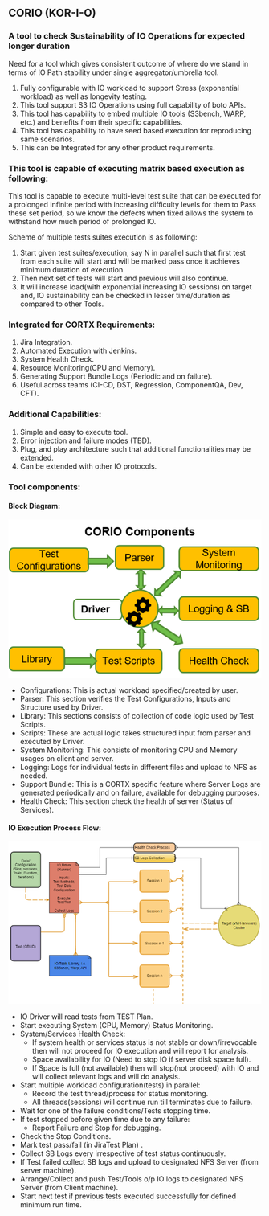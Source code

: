 ## CORIO (KOR-I-O)  
### A tool to check Sustainability of IO Operations for expected longer duration


Need for a tool which gives consistent outcome of where do we stand in terms of IO Path stability under 
single aggregator/umbrella tool.

1. Fully configurable with IO workload to support Stress (exponential workload) as well as longevity testing.
2. This tool support S3 IO Operations using full capability of boto APIs.
3. This tool has capability to embed multiple IO tools (S3bench, WARP, etc.) and benefits from their specific capabilities.
4. This tool has capability to have seed based execution for reproducing same scenarios.
5. This can be Integrated for any other product requirements.

### This tool is capable of executing matrix based execution as following:

This tool is capable to execute multi-level test suite that can be executed for a prolonged infinite period 
with increasing difficulty levels for them to Pass these set period, so we know the defects when fixed allows the 
system to withstand how much period of prolonged IO.


Scheme of  multiple tests suites execution is as following:

1. Start given test suites/execution, say N in parallel such that first test from 
each suite will start and will be marked pass once it achieves minimum duration of execution.
2. Then next set of tests will start and previous will also continue.
3. It will increase load(with exponential increasing IO sessions) on target and, IO sustainability can be checked in lesser time/duration  as compared to other
Tools.


### Integrated for CORTX Requirements:

1. Jira Integration.
2. Automated Execution with Jenkins.
3. System Health Check.
4. Resource Monitoring(CPU and Memory).
5. Generating Support Bundle Logs (Periodic and on failure).
6. Useful across teams (CI-CD, DST, Regression, ComponentQA, Dev, CFT).


### Additional Capabilities:

1. Simple and easy to execute tool.
2. Error injection and failure modes (TBD).
3. Plug, and play architecture such that additional functionalities may be extended.
4. Can be extended with other IO protocols.

### Tool components:

#### Block Diagram:

![](images/BlockDiagram.png)

* Configurations: This is actual workload specified/created by user.
* Parser: This section verifies the Test Configurations, Inputs and Structure used by Driver.
* Library: This sections consists of collection of code logic used by Test Scripts.
* Scripts: These are actual logic takes structured input from parser and executed by Driver.
* System Monitoring: This consists of monitoring CPU and Memory usages on client and server.
* Logging: Logs for individual tests in different files and upload to NFS as needed.
* Support Bundle: This is a CORTX specific feature where Server Logs are generated periodically and 
on failure, available for debugging purposes.
* Health Check: This section check the health of server (Status of Services).

#### IO Execution Process Flow:

![](images/Flow_Diagram.png)


- IO Driver will read tests from TEST Plan.
- Start executing System (CPU, Memory) Status Monitoring.
- System/Services Health Check:
    - If system health or services status is not stable or down/irrevocable then will not proceed for IO execution and 
    will report for analysis.
    - Space availability for IO (Need to stop IO if server disk space full).
    - If Space is full (not available) then will stop(not proceed) with IO and  will collect relevant logs and 
      will do analysis.
- Start multiple workload configuration(tests) in parallel:  
    - Record the test thread/process for status monitoring.
    - All threads(sessions) will continue run till terminates due to failure.
- Wait for one of the failure conditions/Tests stopping time.
- If test stopped before given time due to any failure:
    - Report Failure and Stop for debugging.
- Check the Stop Conditions.
- Mark test pass/fail (in JiraTest Plan) .
- Collect SB Logs every  irrespective of test status continuously.
- If Test failed collect SB logs and upload to designated NFS Server (from server machine).
- Arrange/Collect and push Test/Tools o/p IO logs to designated NFS Server (from Client machine).
- Start next test if previous tests executed successfully for defined minimum run time.

